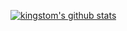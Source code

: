 <!-- List Of Websites-->
[blog]: https://k1ngst0m.github.io
[Aphrodite]: https://github.com/k1ngst0m/Aphrodite
[reddit]: https://www.reddit.com/user/npchitman
[github]: https://www.github.com/k1ngst0m
[gmail]: mailto:kingstom.chen@gmail.com

[![kingstom's github stats](https://github-readme-stats-eight-theta.vercel.app/api?username=k1ngst0m&theme=buefy&show_icons=true&hide_title=true&hide_border=true&title_color=4F8CC9)](https://github.com/k1ngst0m)
